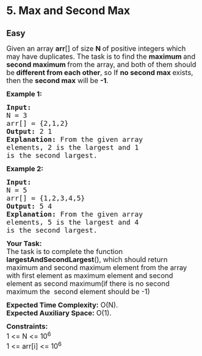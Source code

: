 # 5. Max and Second Max
## Easy 
<div class="problem-statement">
                <p></p><p><span style="font-size:18px">Given an array <strong>arr</strong>[] of size <strong>N </strong>of positive integers which may have duplicates. The task is to find the&nbsp;<strong>maximum </strong>and <strong>second maximum </strong>from the array, and both of them should be<strong> different from each other</strong>, so If <strong>no second max </strong>exists, then the&nbsp;<strong>second max</strong> will be <strong>-1</strong>.</span></p>

<p><span style="font-size:18px"><strong>Example 1:</strong></span></p>

<pre><span style="font-size:18px"><strong>Input:
</strong>N = 3
arr[] = {2,1,2}
<strong>Output: </strong>2 1<strong>
Explanation: </strong>From the given array 
elements, 2 is the largest and 1 
is the second largest.</span></pre>

<p><span style="font-size:18px"><strong>Example 2:</strong></span></p>

<pre><span style="font-size:18px"><strong>Input:
</strong>N = 5
arr[] = {1,2,3,4,5}
<strong>Output: </strong>5 4<strong>
Explanation: </strong>From the given array 
elements, 5 is the largest and 4 
is the second largest.
</span></pre>

<p><span style="font-size:18px"><strong>Your&nbsp;Task:</strong><br>
The task is to complete the function <strong>largestAndSecondLargest</strong>(), which should return maximum and second maximum element from the array with first element as maximum element and second element as second maximum(if there is no second maximum the&nbsp; second element should be -1)</span></p>

<p><span style="font-size:18px"><strong>Expected Time Complexity:</strong> O(N).<br>
<strong>Expected Auxiliary Space:</strong> O(1).</span></p>

<p><span style="font-size:18px"><strong>Constraints:</strong><br>
1 &lt;= N &lt;= 10<sup>6</sup><br>
1 &lt;= arr[i] &lt;= 10<sup>6</sup></span></p>
 <p></p>
            </div>